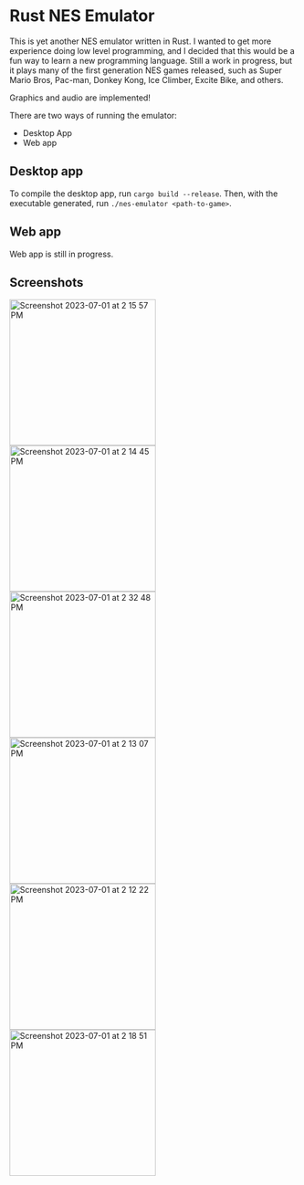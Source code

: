 # Rust NES Emulator

This is yet another NES emulator written in Rust. I wanted to get more experience doing low level programming, and I decided that this would be a fun way to learn a new programming language. Still a work in progress, but it plays many of the first generation NES games released, such as Super Mario Bros, Pac-man, Donkey Kong, Ice Climber, Excite Bike, and others.

Graphics and audio are implemented! 

There are two ways of running the emulator:

* Desktop App
* Web app

## Desktop app

To compile the desktop app, run `cargo build --release`. Then, with the executable generated, run `./nes-emulator <path-to-game>`.

## Web app

Web app is still in progress.

## Screenshots

<img width="256" alt="Screenshot 2023-07-01 at 2 15 57 PM" src="https://github.com/annethereshewent/rust-nes-emulator/assets/1106413/64406d9e-424d-48a2-a2a1-1edc5ccc0a20">
<img width="256" alt="Screenshot 2023-07-01 at 2 14 45 PM" src="https://github.com/annethereshewent/rust-nes-emulator/assets/1106413/ae5729db-a36c-43c3-9732-ca36f55c3b80">
<img width="256" alt="Screenshot 2023-07-01 at 2 32 48 PM" src="https://github.com/annethereshewent/rust-nes-emulator/assets/1106413/4e8ca526-c210-4ff2-ac42-b8f075e3439f">
<img width="256" alt="Screenshot 2023-07-01 at 2 13 07 PM" src="https://github.com/annethereshewent/rust-nes-emulator/assets/1106413/44179c60-a05e-4545-94d9-9cf313d16657">
<img width="256" alt="Screenshot 2023-07-01 at 2 12 22 PM" src="https://github.com/annethereshewent/rust-nes-emulator/assets/1106413/41c24695-ced1-4b23-800d-bb39ce8ac026">
<img width="256" alt="Screenshot 2023-07-01 at 2 18 51 PM" src="https://github.com/annethereshewent/rust-nes-emulator/assets/1106413/066f4b77-abcb-4623-bf2b-7239472c902c">
